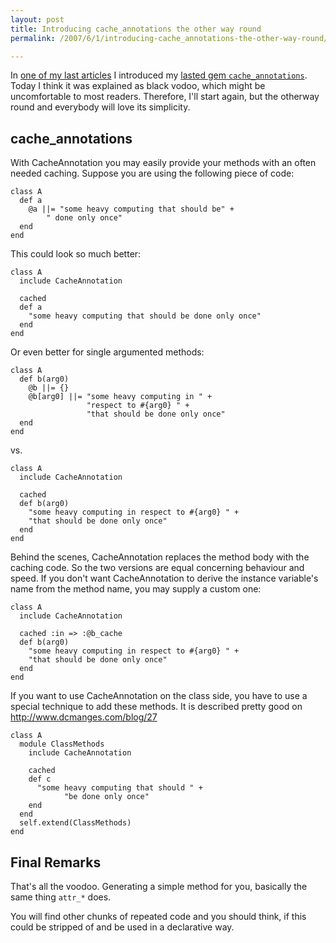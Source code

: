 ```yaml
---
layout: post
title: Introducing cache_annotations the other way round
permalink: /2007/6/1/introducing-cache_annotations-the-other-way-round/

---
```


In [one of my last articles](/2007/5/28/cache_annotations-release-to-the-wild) I
introduced my [lasted gem
`cache_annotations`](http://contextr.rubyforge.org/cache_annotations/rdoc/).
Today I think it was explained as black vodoo, which might be uncomfortable to
most readers. Therefore, I'll start again, but the otherway round and everybody
will love its simplicity.

## cache_annotations

With CacheAnnotation you may easily provide your methods with an often needed
caching. Suppose you are using the following piece of code:

    class A
      def a
        @a ||= "some heavy computing that should be" +
            " done only once"
      end
    end

This could look so much better:

    class A
      include CacheAnnotation

      cached
      def a
        "some heavy computing that should be done only once"
      end
    end

Or even better for single argumented methods:

    class A
      def b(arg0)
        @b ||= {}
        @b[arg0] ||= "some heavy computing in " +
                     "respect to #{arg0} " +
                     "that should be done only once"
      end
    end

vs.

    class A
      include CacheAnnotation

      cached
      def b(arg0)
        "some heavy computing in respect to #{arg0} " +
        "that should be done only once"
      end
    end


Behind the scenes, CacheAnnotation replaces the method body with the caching
code. So the two versions are equal concerning behaviour and speed. If you don't
want CacheAnnotation to derive the instance variable's name from the method
name, you may supply a custom one:

    class A
      include CacheAnnotation

      cached :in => :@b_cache
      def b(arg0)
        "some heavy computing in respect to #{arg0} " +
        "that should be done only once"
      end
    end

If you want to use CacheAnnotation on the class side, you have to use a
special technique to add these methods. It is described pretty good on
http://www.dcmanges.com/blog/27

    class A
      module ClassMethods
        include CacheAnnotation

        cached
        def c
          "some heavy computing that should " +
                "be done only once"
        end
      end
      self.extend(ClassMethods)
    end

## Final Remarks

That's all the voodoo. Generating a simple method for you, basically the same
thing `attr_*` does.

You will find other chunks of repeated code and you should think, if this could
be stripped of and be used in a declarative way.

